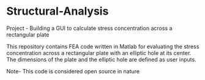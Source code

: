 # Structural-Analysis

Project - Building a GUI to calculate stress concentration across a rectangular plate

This repository contains FEA code written in Matlab for evaluating the stress concentration across a rectangular plate with an elliptic hole at its center. The dimensions of the plate and the elliptic hole are defined as user inputs.

Note- This code is considered open source in nature
